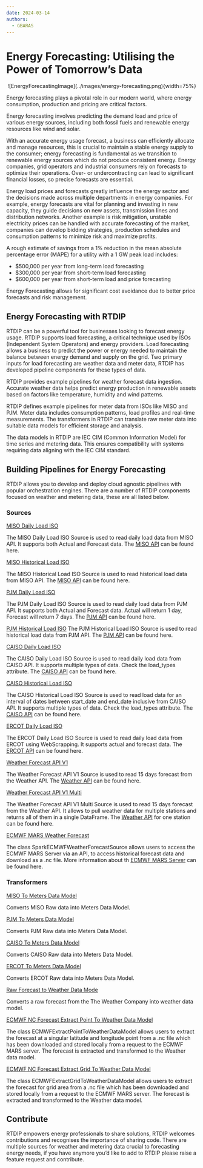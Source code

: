 ```yaml
---
date: 2024-03-14
authors:
  - GBARAS
---
```


# Energy Forecasting: Utilising the Power of Tomorrow’s Data

<center>
![EnergyForecastingImage](../images/energy-forecasting.png){width=75%} 
</center>

Energy forecasting plays a pivotal role in our modern world, where energy consumption, production and pricing are critical factors. 

Energy forecasting involves predicting the demand load and price of various energy sources, including both fossil fuels and renewable energy resources like wind and solar.

With an accurate energy usage forecast, a business can efficiently allocate and manage resources, this is crucial to maintain a stable energy supply to the consumer; energy forecasting is fundamental as we transition to renewable energy sources which do not produce consistent energy. Energy companies, grid operators and industrial consumers rely on forecasts to optimize their operations. Over- or undercontracting can lead to significant financial losses, so precise forecasts are essential.

<!-- more -->

Energy load prices and forecasts greatly influence the energy sector and the decisions made across multiple departments in energy companies.  For example, energy forecasts are vital for planning and investing in new capacity, they guide decisions on new assets,  transmission lines and distribution networks. Another example is risk mitigation, unstable electricity prices can be handled with accurate forecasting of the market, companies can develop bidding strategies, production schedules and consumption patterns to minimize risk and maximize profits.

A rough estimate of savings from a 1% reduction in the mean absolute percentage error (MAPE) for a utility with a 1 GW peak load includes: 

-	$500,000 per year from long-term load forecasting
-	$300,000 per year from short-term load forecasting
-	$600,000 per year from short-term load and price forecasting

Energy Forecasting allows for significant cost avoidance due to better price forecasts and risk management.

## Energy Forecasting with RTDIP

RTDIP can be a powerful tool for businesses looking to forecast energy usage. RTDIP supports load forecasting, a critical technique used by ISOs (Independent System Operators) and energy providers. Load forecasting allows a business to predict the power or energy needed to maintain the balance between energy demand and supply on the grid. Two primary inputs for load forecasting are weather data and meter data, RTDIP has developed pipeline components for these types of data.

RTDIP provides example pipelines for weather forecast data ingestion. Accurate weather data helps predict energy production in renewable assets based on factors like temperature, humidity and wind patterns.

RTDIP defines example pipelines for meter data from ISOs like MISO and PJM. Meter data includes consumption patterns, load profiles and real-time measurements. The transformers in RTDIP can translate raw meter data into suitable data models for efficient storage and analysis.

The data models in RTDIP are IEC CIM (Common Information Model) for time series and metering data. This ensures compatibility with systems requiring data aligning with the IEC CIM standard.

## Building Pipelines for Energy Forecasting

RTDIP allows you to develop and deploy cloud agnostic pipelines with popular orchestration engines. There are a number of RTDIP components focused on weather and metering data, these are all listed below.

### Sources

[MISO Daily Load ISO](https://www.rtdip.io/sdk/code-reference/pipelines/sources/spark/iso/miso_daily_load_iso/)

The MISO Daily Load ISO Source is used to read daily load data from MISO API. It supports both Actual and Forecast data. The [MISO API](https://docs.misoenergy.org/marketreports/) can be found here.

[MISO Historical Load ISO](https://www.rtdip.io/sdk/code-reference/pipelines/sources/spark/iso/miso_historical_load_iso/)

The MISO Historical Load ISO Source is used to read historical load data from MISO API. The [MISO API](https://docs.misoenergy.org/marketreports/) can be found here.

[PJM Daily Load ISO](https://www.rtdip.io/sdk/code-reference/pipelines/sources/spark/iso/pjm_daily_load_iso/)	

The PJM Daily Load ISO Source is used to read daily load data from PJM API. It supports both Actual and Forecast data. Actual will return 1 day, Forecast will return 7 days. The [PJM API](https://api.pjm.com/api/v1/) can be found here. 

[PJM Historical Load ISO](https://www.rtdip.io/sdk/code-reference/pipelines/sources/spark/iso/pjm_historical_load_iso/)
The PJM Historical Load ISO Source is used to read historical load data from PJM API. The [PJM API](https://api.pjm.com/api/v1/) can be found here. 

[CAISO Daily Load ISO](https://www.rtdip.io/sdk/code-reference/pipelines/sources/spark/iso/caiso_daily_load_iso/)

The CAISO Daily Load ISO Source is used to read daily load data from CAISO API. It supports multiple types of data. Check the load_types attribute. The [CAISO API](http://oasis.caiso.com/oasisapi) can be found here. 

[CAISO Historical Load ISO](https://www.rtdip.io/sdk/code-reference/pipelines/sources/spark/iso/caiso_historical_load_iso/)

The CAISO Historical Load ISO Source is used to read load data for an interval of dates between start_date and end_date inclusive from CAISO API. It supports multiple types of data. Check the load_types attribute. The [CAISO API](http://oasis.caiso.com/oasisapi) can be found here. 

[ERCOT Daily Load ISO](https://www.rtdip.io/sdk/code-reference/pipelines/sources/spark/iso/ercot_daily_load_iso/)

The ERCOT Daily Load ISO Source is used to read daily load data from ERCOT using WebScrapping. It supports actual and forecast data. The [ERCOT API](https://mis.ercot.com) can be found here. 

[Weather Forecast API V1](https://www.rtdip.io/sdk/code-reference/pipelines/sources/spark/the_weather_company/weather_forecast_api_v1/)		

The Weather Forecast API V1 Source is used to read 15 days forecast from the Weather API. The [Weather API](https://api.weather.com/v1/geocode/32.3667/-95.4/forecast/hourly/360hour.json) can be found here.

[Weather Forecast API V1 Multi](https://www.rtdip.io/sdk/code-reference/pipelines/sources/spark/the_weather_company/weather_forecast_api_v1_multi/)	

The Weather Forecast API V1 Multi Source is used to read 15 days forecast from the Weather API. It allows to pull weather data for multiple stations and returns all of them in a single DataFrame. The [Weather API](https://api.weather.com/v1/geocode/32.3667/-95.4/forecast/hourly/360hour.json) for one station can be found here.

[ECMWF MARS Weather Forecast](https://www.rtdip.io/sdk/code-reference/pipelines/sources/spark/ecmwf/weather_forecast/)

The class SparkECMWFWeatherForecastSource allows users to access the ECMWF MARS Server via an API, to access historical forecast data and download as a .nc file. More information about th [ECMWF MARS Server](https://confluence.ecmwf.int/display/UDOC/MARS+user+documentation) can be found here.


### Transformers

[MISO To Meters Data Model](https://www.rtdip.io/sdk/code-reference/pipelines/transformers/spark/iso/miso_to_mdm/)

Converts MISO Raw data into Meters Data Model.

[PJM To Meters Data Model](https://www.rtdip.io/sdk/code-reference/pipelines/transformers/spark/iso/pjm_to_mdm/)

Converts PJM Raw data into Meters Data Model.

[CAISO To Meters Data Model](https://www.rtdip.io/sdk/code-reference/pipelines/transformers/spark/iso/caiso_to_mdm/)

Converts CAISO Raw data into Meters Data Model.

[ERCOT To Meters Data Model](https://www.rtdip.io/sdk/code-reference/pipelines/transformers/spark/iso/ercot_to_mdm/)

Converts ERCOT Raw data into Meters Data Model.

[Raw Forecast to Weather Data Mode](https://www.rtdip.io/sdk/code-reference/pipelines/transformers/spark/the_weather_company/raw_forecast_to_weather_data_model/)

Converts a raw forecast from the The Weather Company into weather data model.

[ECMWF NC Forecast Extract Point To Weather Data Model](https://www.rtdip.io/sdk/code-reference/pipelines/transformers/spark/ecmwf/nc_extractpoint_to_weather_data_model/)

The class ECMWFExtractPointToWeatherDataModel allows users to extract the forecast at a singular latitude and longitude point from a .nc file which has been downloaded and stored locally from a request to the ECMWF MARS server. The forecast is extracted and transformed to the Weather data model.

[ECMWF NC Forecast Extract Grid To Weather Data Model](https://www.rtdip.io/sdk/code-reference/pipelines/transformers/spark/ecmwf/nc_extractgrid_to_weather_data_model/)

The class ECMWFExtractGridToWeatherDataModel allows users to extract the forecast for grid area from a .nc file which has been downloaded and stored locally from a request to the ECMWF MARS server. The forecast is extracted and transformed to the Weather data model.


## Contribute 

RTDIP empowers energy professionals to share solutions, RTDIP welcomes contributions and recognises the importance of sharing code. There are multiple sources for weather and metering data crucial to forecasting energy needs, if you have anymore you’d like to add to RTDIP please raise a feature request and contribute.
 
